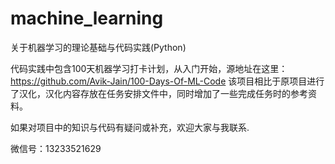 # machine_learning

关于机器学习的理论基础与代码实践(Python)

代码实践中包含100天机器学习打卡计划，从入门开始，源地址在这里：https://github.com/Avik-Jain/100-Days-Of-ML-Code
该项目相比于原项目进行了汉化，汉化内容存放在任务安排文件中，同时增加了一些完成任务时的参考资料。

如果对项目中的知识与代码有疑问或补充，欢迎大家与我联系.

微信号：13233521629
